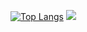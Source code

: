 [![Top Langs](https://github-readme-stats.vercel.app/api/top-langs/?username=LucasKaiky&hide=C,PHP&theme=dark)](https://github.com/LucasKaiky/github-readme-stats)
<picture>
<source 
  srcset="https://github-readme-stats.vercel.app/api?username=LucasKaiky&show_icons=true&theme=dark"
  media="(prefers-color-scheme: dark)"
/>
<source
  srcset="https://github-readme-stats.vercel.app/api?username=LucasKaiky&show_icons=true"
  media="(prefers-color-scheme: light), (prefers-color-scheme: no-preference)"
/>
<img src="https://github-readme-stats.vercel.app/api?username=LucasKaiky&show_icons=true" />
</picture>

